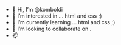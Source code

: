 - 👋 Hi, I’m @komboldi
- 👀 I’m interested in ... html and css ;)
- 🌱 I’m currently learning ... html and css ;)
- 💞️ I’m looking to collaborate on .
- 📫 

<!---
komboldi/komboldi is a ✨ special ✨ repository because its `README.md` (this file) appears on your GitHub profile.
You can click the Preview link to take a look at your changes.
--->
